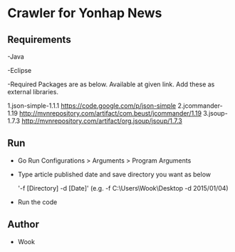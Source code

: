 # Crawler for Yonhap News

## Requirements

-Java

-Eclipse

-Required Packages are as below. Available at given link. Add these as external libraries.

1.json-simple-1.1.1 https://code.google.com/p/json-simple
2.jcommander-1.19 http://mvnrepository.com/artifact/com.beust/jcommander/1.19
3.jsoup-1.7.3 http://mvnrepository.com/artifact/org.jsoup/jsoup/1.7.3

## Run

- Go Run Configurations > Arguments > Program Arguments
- Type article published date and save directory you want as below

  '-f [Directory] -d [Date]'   (e.g. -f C:\Users\Wook\Desktop -d 2015/01/04)

- Run the code

## Author

- Wook